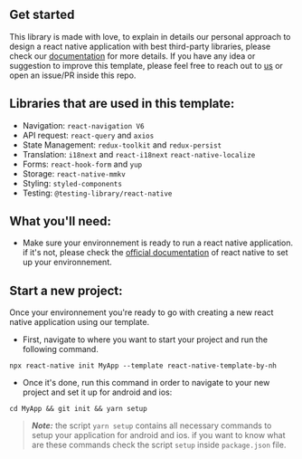 ## Get started

This library is made with love, to explain in details our personal approach to design a react native application with best third-party libraries, please check our [documentation](https://nawfalhaddi.github.io/react-native-template-by-nh/) for more details.
If you have any idea or suggestion to improve this template, please feel free to reach out to [us](https://www.linkedin.com/in/nawfalhaddi/) or open an issue/PR inside this repo.

## Libraries that are used in this template:

- Navigation: `react-navigation V6`
- API request: `react-query` and `axios`
- State Management: `redux-toolkit` and `redux-persist`
- Translation: `i18next` and `react-i18next` `react-native-localize`
- Forms: `react-hook-form` and `yup`
- Storage: `react-native-mmkv`
- Styling: `styled-components`
- Testing: `@testing-library/react-native`

## What you'll need:

- Make sure your environnement is ready to run a react native application. if it's not, please check the [official documentation](https://reactnative.dev/docs/environment-setup) of react native to set up your environnement.

## Start a new project:

Once your environnement you're ready to go with creating a new react native application using our template.

- First, navigate to where you want to start your project and run the following command.

```
npx react-native init MyApp --template react-native-template-by-nh
```

- Once it's done, run this command in order to navigate to your new project and set it up for android and ios:

```
cd MyApp && git init && yarn setup
```

> **_Note:_** the script `yarn setup` contains all necessary commands to setup your application for android and ios. if you want to know what are these commands check the script `setup` inside `package.json` file.

